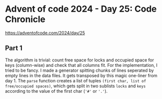 # Advent of code 2024 - Day 25: Code Chronicle

https://adventofcode.com/2024/day/25

## Part 1

The algorithm is trivial: count free space for locks and occupied space for keys (column-wise) and check that all columns fit.
For the implementation, I tried to be fancy. I made a generator spitting chunks of lines seperated by empty lines in the data files. It gets transposed by this magic one-liner from day 1.
The `parse` function creates a list of tuples `(first char, list of free/occupied spaces)`, which gets split in two sublists `locks` and `keys` according to the value of the first char (`'#'` or `'.'`).
